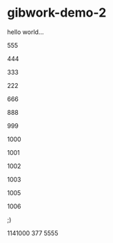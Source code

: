 # gibwork-demo-2

hello world...

555

444


333

222

666

888

999

1000

1001

1002

1003

1005

1006

;)

1141000
377
5555
